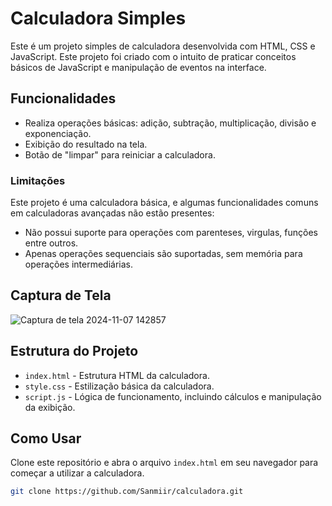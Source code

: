 # Calculadora Simples

Este é um projeto simples de calculadora desenvolvida com HTML, CSS e JavaScript. Este projeto foi criado com o intuito de praticar conceitos básicos de JavaScript e manipulação de eventos na interface.

## Funcionalidades

- Realiza operações básicas: adição, subtração, multiplicação, divisão e exponenciação.
- Exibição do resultado na tela.
- Botão de "limpar" para reiniciar a calculadora.

### Limitações
Este projeto é uma calculadora básica, e algumas funcionalidades comuns em calculadoras avançadas não estão presentes:
- Não possui suporte para operações com parenteses, virgulas, funções entre outros.
- Apenas operações sequenciais são suportadas, sem memória para operações intermediárias.

## Captura de Tela
![Captura de tela 2024-11-07 142857](https://github.com/user-attachments/assets/dce1b14f-bbe0-4fa6-800e-08b7f589a939)


## Estrutura do Projeto

- `index.html` - Estrutura HTML da calculadora.
- `style.css` - Estilização básica da calculadora.
- `script.js` - Lógica de funcionamento, incluindo cálculos e manipulação da exibição.

## Como Usar

Clone este repositório e abra o arquivo `index.html` em seu navegador para começar a utilizar a calculadora.

```bash
git clone https://github.com/Sanmiir/calculadora.git
